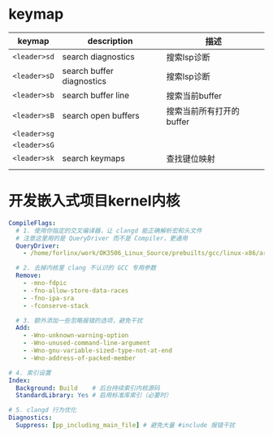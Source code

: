 
# keymap

| keymap       | description               | 描述              |
| ------------ | ------------------------- | --------------- |
| `<leader>sd` | search diagnostics        | 搜索lsp诊断         |
| `<leader>sD` | search buffer diagnostics | 搜索lsp诊断         |
| `<leader>sb` | search buffer line        | 搜索当前buffer      |
| `<leader>sB` | search open  buffers      | 搜索当前所有打开的buffer |
| `<leader>sg` |                           |                 |
| `<leader>sG` |                           |                 |
| `<leader>sk` | search keymaps            | 查找键位映射          |
|              |                           |                 |

# 开发嵌入式项目kernel内核
``` YAML
CompileFlags:
  # 1. 使用你指定的交叉编译器，让 clangd 能正确解析宏和头文件
  # 注意这里用的是 QueryDriver 而不是 Compiler，更通用
  QueryDriver:
    - /home/forlinx/work/OK3506_Linux_Source/prebuilts/gcc/linux-x86/arm/gcc-arm-10.3-2021.07-x86_64-arm-none-linux-gnueabihf/bin/arm-none-linux-gnueabihf-*

  # 2. 去掉内核里 clang 不认识的 GCC 专用参数
  Remove:
    - -mno-fdpic
    - -fno-allow-store-data-races
    - -fno-ipa-sra
    - -fconserve-stack

  # 3. 额外添加一些忽略报错的选项，避免干扰
  Add:
    - -Wno-unknown-warning-option
    - -Wno-unused-command-line-argument
    - -Wno-gnu-variable-sized-type-not-at-end
    - -Wno-address-of-packed-member

# 4. 索引设置
Index:
  Background: Build    # 后台持续索引内核源码
  StandardLibrary: Yes # 启用标准库索引（必要时）

# 5. clangd 行为优化
Diagnostics:
  Suppress: [pp_including_main_file] # 避免大量 #include 报错干扰

```